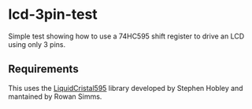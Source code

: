 # lcd-3pin-test

Simple test showing how to use a 74HC595 shift register to drive an LCD using only 3 pins.

## Requirements
This uses the [LiquidCristal595](https://bitbucket.org/rowansimms/arduino-lcd-3pin) library developed by
Stephen Hobley and mantained by Rowan Simms.
